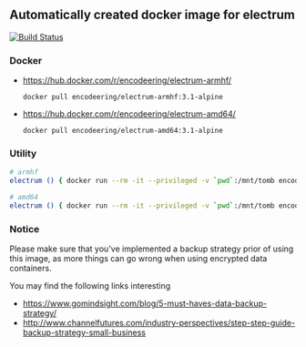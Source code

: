 ## Automatically created docker image for electrum

[![Build Status](https://travis-ci.org/encodeering/docker-electrum.svg?branch=master)](https://travis-ci.org/encodeering/docker-electrum)

### Docker

- https://hub.docker.com/r/encodeering/electrum-armhf/

    ```docker pull encodeering/electrum-armhf:3.1-alpine```

- https://hub.docker.com/r/encodeering/electrum-amd64/

    ```docker pull encodeering/electrum-amd64:3.1-alpine```

### Utility

```bash
# armhf
electrum () { docker run --rm -it --privileged -v `pwd`:/mnt/tomb encodeering/electrum-armhf:3.1-alpine "$@"; }
```

```bash
# amd64
electrum () { docker run --rm -it --privileged -v `pwd`:/mnt/tomb encodeering/electrum-amd64:3.1-alpine "$@"; }
```

### Notice

Please make sure that you've implemented a backup strategy prior of using this image, as more things can go wrong
when using encrypted data containers.

You may find the following links interesting

* https://www.gomindsight.com/blog/5-must-haves-data-backup-strategy/
* http://www.channelfutures.com/industry-perspectives/step-step-guide-backup-strategy-small-business
